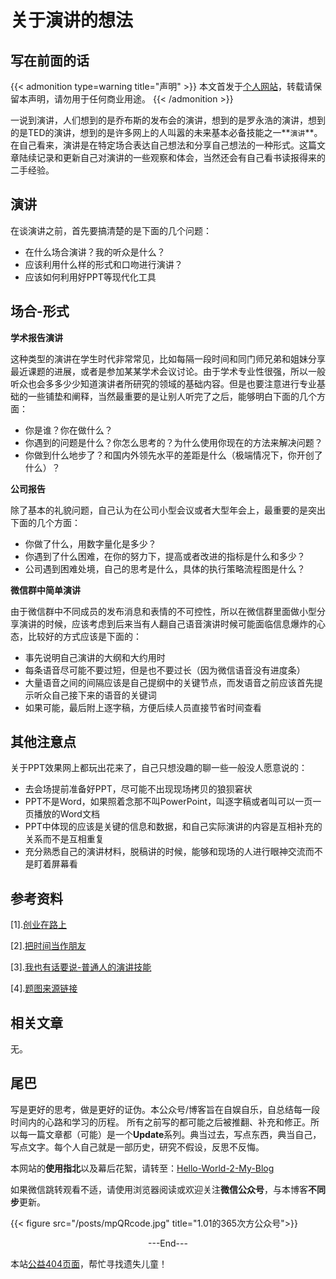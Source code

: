 # 关于演讲的想法


<!--more-->



<!-- 分类文章参考

 "Books|读书"   "Episodes|影视"    "做事"    "Chat|扯淡"   Tutorials|教程
  
description: 文章内容的描述.

添加图片使用下面的代码，同时将图片放到/static/posts下

{{< figure src="/posts/test.jpg" title=""  >}}

 -->


## 写在前面的话

{{< admonition  type=warning title="声明" >}}
本文首发于[个人网站](https://miaobingyi.com/)，转载请保留本声明，请勿用于任何商业用途。
{{< /admonition >}}


一说到演讲，人们想到的是乔布斯的发布会的演讲，想到的是罗永浩的演讲，想到的是TED的演讲，想到的是许多网上的人叫嚣的未来基本必备技能之一**`演讲`**。在自己看来，演讲是在特定场合表达自己想法和分享自己想法的一种形式。这篇文章陆续记录和更新自己对演讲的一些观察和体会，当然还会有自己看书读报得来的二手经验。



## 演讲

在谈演讲之前，首先要搞清楚的是下面的几个问题：

- 在什么场合演讲？我的听众是什么？
- 应该利用什么样的形式和口吻进行演讲？
- 应该如何利用好PPT等现代化工具

## 场合-形式

**学术报告演讲**

这种类型的演讲在学生时代非常常见，比如每隔一段时间和同门师兄弟和姐妹分享最近课题的进展，或者是参加某某学术会议讨论。由于学术专业性很强，所以一般听众也会多多少少知道演讲者所研究的领域的基础内容。但是也要注意进行专业基础的一些铺垫和阐释，当然最重要的是让别人听完了之后，能够明白下面的几个方面：

- 你是谁？你在做什么？
- 你遇到的问题是什么？你怎么思考的？为什么使用你现在的方法来解决问题？
- 你做到什么地步了？和国内外领先水平的差距是什么（极端情况下，你开创了什么）？

**公司报告**

除了基本的礼貌问题，自己认为在公司小型会议或者大型年会上，最重要的是突出下面的几个方面：

- 你做了什么，用数字量化是多少？
- 你遇到了什么困难，在你的努力下，提高或者改进的指标是什么和多少？
- 公司遇到困难处境，自己的思考是什么，具体的执行策略流程图是什么？

**微信群中简单演讲**

由于微信群中不同成员的发布消息和表情的不可控性，所以在微信群里面做小型分享演讲的时候，应该考虑到后来当有人翻自己语音演讲时候可能面临信息爆炸的心态，比较好的方式应该是下面的：

- 事先说明自己演讲的大纲和大约用时
- 每条语音尽可能不要过短，但是也不要过长（因为微信语音没有进度条）
- 大量语音之间的间隔应该是自己提纲中的关键节点，而发语音之前应该首先提示听众自己接下来的语音的关键词
- 如果可能，最后附上逐字稿，方便后续人员直接节省时间查看

## 其他注意点

关于PPT效果网上都玩出花来了，自己只想没趣的聊一些一般没人愿意说的：

- 去会场提前准备好PPT，尽可能不出现现场拷贝的狼狈窘状
- PPT不是Word，如果照着念那不叫PowerPoint，叫逐字稿或者叫可以一页一页播放的Word文档
- PPT中体现的应该是关键的信息和数据，和自己实际演讲的内容是互相补充的关系而不是互相重复
- 充分熟悉自己的演讲材料，脱稿讲的时候，能够和现场的人进行眼神交流而不是盯着屏幕看



## 参考资料

[1].[创业在路上](https://www.smartisan.com/item/100054301)

[2].[把时间当作朋友](https://book.douban.com/subject/3609132/)

[3].[我也有话要说-普通人的演讲技能](http://xiaolai.co/books/eba39b60cf1c0a10a097db8570d55b54/index.html)

[4].[题图来源链接](http://www.valledigital.net/post/brochero-charla-introductoria-al-curso-de-comunicacion-y-periodismo)

## 相关文章 

无。

## 尾巴
写是更好的思考，做是更好的证伪。本公众号/博客旨在自娱自乐，自总结每一段时间内的心路和学习的历程。 所有之前写的都可能之后被推翻、补充和修正。所以每一篇文章都（可能）是一个**Update**系列。典当过去，写点东西，典当自己，写点文字。每个人自己就是一部历史，研究不假设，反思不反悔。

本网站的**使用指北**以及幕后花絮，请转至：[Hello-World-2-My-Blog](https://miaobingyi.com/2018/hello-my-own-website/)

如果微信跳转观看不适，请使用浏览器阅读或欢迎关注**微信公众号**，与本博客**不同步**更新。

{{< figure src="/posts/mpQRcode.jpg" title="1.01的365次方公众号">}}

<center>  ---End---  </center>

本站[公益404页面](https://miaobingyi.com/404)，帮忙寻找遗失儿童！
